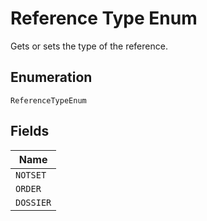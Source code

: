 
# Reference Type Enum

Gets or sets the type of the reference.

## Enumeration

`ReferenceTypeEnum`

## Fields

| Name |
|  --- |
| `NOTSET` |
| `ORDER` |
| `DOSSIER` |

